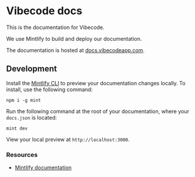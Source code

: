 # Vibecode docs

This is the documentation for Vibecode.

We use Mintlify to build and deploy our documentation.

The documentation is hosted at [docs.vibecodeapp.com](https://docs.vibecodeapp.com).

## Development

Install the [Mintlify CLI](https://www.npmjs.com/package/mint) to preview your documentation changes locally. To install, use the following command:

```
npm i -g mint
```

Run the following command at the root of your documentation, where your `docs.json` is located:

```
mint dev
```

View your local preview at `http://localhost:3000`.

### Resources
- [Mintlify documentation](https://mintlify.com/docs)
